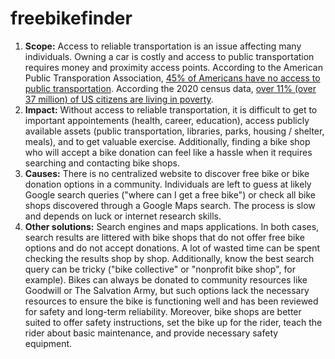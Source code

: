 # freebikefinder

1. **Scope:** Access to reliable transportation is an issue affecting many individuals. Owning a car is costly and access to public transportation requires money and proximity access points. According to the American Public Transporation Association, [45% of Americans have no access to public transportation](https://www.apta.com/news-publications/public-transportation-facts/). According the 2020 census data, [over 11% (over 37 million) of US citizens are living in poverty](https://www.prb.org/resources/how-poverty-in-the-united-states-is-measured-and-why-it-matters/).
2. **Impact:** Without access to reliable transportation, it is difficult to get to important appointements (health, career, education), access publicly available assets (public transportation, libraries, parks, housing / shelter, meals), and to get valuable exercise. Additionally, finding a bike shop who will accept a bike donation can feel like a hassle when it requires searching and contacting bike shops.
3. **Causes:** There is no centralized website to discover free bike or bike donation options in a community. Individuals are left to guess at likely Google search queries ("where can I get a free bike") or check all bike shops discovered through a Google Maps search. The process is slow and depends on luck or internet research skills.
4. **Other solutions:** Search engines and maps applications. In both cases, search results are littered with bike shops that do not offer free bike options and do not accept donations. A lot of wasted time can be spent checking the results shop by shop. Additionally, know the best search query can be tricky ("bike collective" or "nonprofit bike shop", for example). Bikes can always be donated to community resources like Goodwill or The Salvation Army, but such options lack the necessary resources to ensure the bike is functioning well and has been reviewed for safety and long-term reliability. Moreover, bike shops are better suited to offer safety instructions, set the bike up for the rider, teach the rider about basic maintenance, and provide necessary safety equipment.
